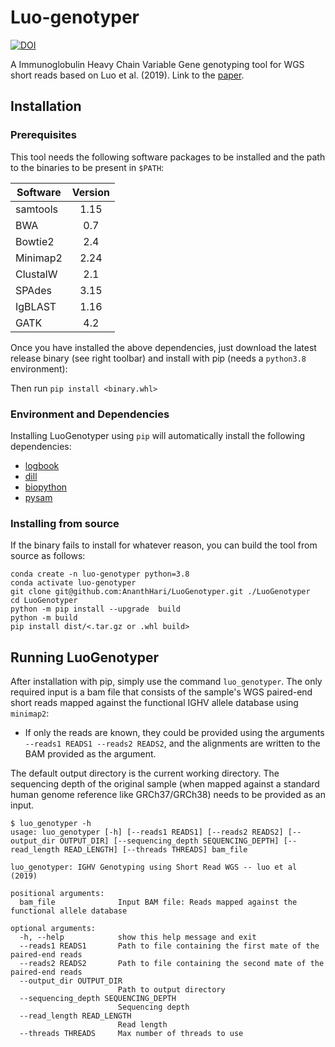 # Luo-genotyper


[![DOI](https://zenodo.org/badge/493383966.svg)](https://zenodo.org/badge/latestdoi/493383966)


A Immunoglobulin Heavy Chain Variable Gene genotyping tool for WGS short reads based on Luo et al. (2019). Link to the [paper](www.doi.org/10.26508/lsa.201800221).


## Installation

### Prerequisites

This tool needs the following software packages to be installed and the path to the binaries to be present in `$PATH`:

| Software | Version |
| -------- |:-------:|
| samtools | 1.15 |
| BWA | 0.7 |
| Bowtie2 | 2.4 |
| Minimap2 | 2.24 |
| ClustalW | 2.1 |
| SPAdes | 3.15 |
| IgBLAST | 1.16 |
| GATK | 4.2 |

Once you have installed the above dependencies, just download the latest release binary (see right toolbar) and install with pip (needs a `python3.8` environment):

Then run `pip install <binary.whl>`

### Environment and Dependencies

Installing LuoGenotyper using `pip` will automatically install the following dependencies:

- [logbook](https://logbook.readthedocs.io/en/stable/)
- [dill](https://pypi.org/project/dill/)
- [biopython](https://biopython.org/)
- [pysam](https://pysam.readthedocs.io/en/latest/api.html)

### Installing from source

If the binary fails to install for whatever reason, you can build the tool from source as follows:

```
conda create -n luo-genotyper python=3.8
conda activate luo-genotyper
git clone git@github.com:AnanthHari/LuoGenotyper.git ./LuoGenotyper
cd LuoGenotyper
python -m pip install --upgrade  build
python -m build
pip install dist/<.tar.gz or .whl build>
```


## Running LuoGenotyper

After installation with pip, simply use the command `luo_genotyper`. The only required input is a bam file that consists of the sample's WGS paired-end short reads mapped against the functional IGHV allele database using `minimap2`:
- If only the reads are known, they could be provided using the arguments `--reads1 READS1 --reads2 READS2`, and the alignments are written to the BAM provided as the argument.

The default output directory is the current working directory. The sequencing depth of the original sample (when mapped against a standard human genome reference like GRCh37/GRCh38) needs to be provided as an input.

```
$ luo_genotyper -h
usage: luo_genotyper [-h] [--reads1 READS1] [--reads2 READS2] [--output_dir OUTPUT_DIR] [--sequencing_depth SEQUENCING_DEPTH] [--read_length READ_LENGTH] [--threads THREADS] bam_file

luo_genotyper: IGHV Genotyping using Short Read WGS -- luo et al (2019)

positional arguments:
  bam_file              Input BAM file: Reads mapped against the functional allele database

optional arguments:
  -h, --help            show this help message and exit
  --reads1 READS1       Path to file containing the first mate of the paired-end reads
  --reads2 READS2       Path to file containing the second mate of the paired-end reads
  --output_dir OUTPUT_DIR
                        Path to output directory
  --sequencing_depth SEQUENCING_DEPTH
                        Sequencing depth
  --read_length READ_LENGTH
                        Read length
  --threads THREADS     Max number of threads to use
```
